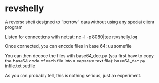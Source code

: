 revshelly
=========

A reverse shell designed to "borrow" data without using any special client program.

Listen for connections with netcat:
    nc -l -p 8080|tee revshelly.log

Once connected, you can encode files in base 64:
    uu somefile

You can then decode the files with base64_dec.py (you first have to copy the base64 code of each file into a separate text file):
    base64_dec.py infile.txt outfile

As you can probably tell, this is nothing serious, just an experiment.

